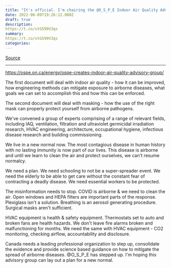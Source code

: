 ```yaml
---
title: "It's official. I'm chairing the @O_S_P_E Indoor Air Quality Advisory Group. Our society needs a change, so we’re compiling two main documents and shorter targeted summaries to provide the necessary guidance. "
date: 2022-06-09T19:26:12.000Z
draft: true
description: 
https://t.co/stGS99V3qs
summary: 
https://t.co/stGS99V3qs
categories:
---
```

[Source](https://twitter.com/joeyfox85/status/1534980199074480139)

---

https://ospe.on.ca/energy/ospe-creates-indoor-air-quality-advisory-group/

The first document will deal with indoor air quality - how it can be improved, how engineering methods can mitigate exposure to airborne diseases, what goals we can set to accomplish this and how this can be enforced.

The second document will deal with masking - how the use of the right mask can properly protect yourself from airborne pathogens.

We've convened a group of experts comprising of a range of relevant fields, including IAQ, ventilation, filtration and ultraviolet germicidal irradiation research, HVAC engineering, architecture, occupational hygiene, infectious disease research and building commissioning.

We live in a new normal now. The most contagious disease in human history with no lasting immunity is now part of our lives. This disease is airborne and until we learn to clean the air and protect ourselves, we can't resume normalcy.

We need a plan.
We need schooling to not be a super-spreader event.
We need the elderly to be able to get care without the constant fear of contracting a deadly disease.
We need essential workers to be protected.

The misinformation needs to stop.
COVID is airborne & we need to clean the air.
Open windows and HEPA filters are important parts of the response.
Plexiglass isn't a solution.
Breathing is an aerosol generating procedure.
Surgical masks aren't sufficient.

HVAC equipment is health & safety equipment.
Thermostats set to auto and broken fans are health hazards.
We don't leave fire alarms broken and malfunctioning for months.
We need the same with HVAC equipment - CO2 monitoring, checking airflow, accountability and disclosure.

Canada needs a leading professional organization to step up, consolidate the evidence and provide science based guidance on how to mitigate the spread of airborne diseases. @O_S_P_E
 has stepped up. I'm hoping this advisory group can lay out a plan for a new normal.
